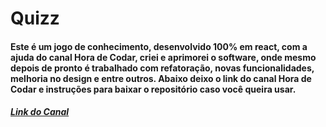 # Quizz

#### Este é um jogo de conhecimento, desenvolvido 100% em react, com a ajuda do canal Hora de Codar, criei e aprimorei o software, onde mesmo depois de pronto é trabalhado com refatoração, novas funcionalidades, melhoria no design e entre outros. Abaixo deixo o link do canal Hora de Codar e instruções para baixar o repositório caso você queira usar. 

##### <a href='https://www.youtube.com/@MatheusBattisti'>Link do Canal</a>
